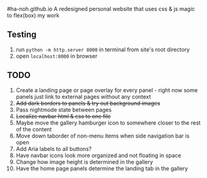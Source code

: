 #ha-noh.github.io
A redesigned personal website that uses css & js magic to flex(box) my work

## Testing 
1) run `python -m http.server 8000` in terminal from site's root directory
2) open `localhost:8000` in browser

## TODO
1) Create a landing page or page overlay for every panel -  right now some panels just link to external pages without any context
2) ~~Add dark borders to panels & try out background images~~
3) Pass nightmode state between pages
4) ~~Localize navbar html & css to one file~~
5) Maybe move the gallery hamburger icon to somewhere closer to the rest of the content
6) Move down taborder of non-menu items when side navigation bar is open
7) Add Aria labels to all buttons?
8) Have navbar icons look more organized and not floating in space
9) Change how image height is determined in the gallery
10) Have the home page panels determine the landing tab in the gallery